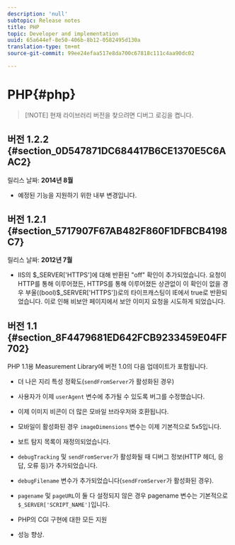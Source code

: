 ```yaml
---
description: 'null'
subtopic: Release notes
title: PHP
topic: Developer and implementation
uuid: 65a644ef-8e50-406b-8b12-0582495d130a
translation-type: tm+mt
source-git-commit: 99ee24efaa517e8da700c67818c111c4aa90dc02

---
```



# PHP{#php}

> [!NOTE] 현재 라이브러리 버전을 찾으려면 디버그 로깅을 켭니다.

## 버전 1.2.2 {#section_0D547871DC684417B6CE1370E5C6AAC2}

릴리스 날짜: **2014년 8월**

* 예정된 기능을 지원하기 위한 내부 변경입니다.

## 버전 1.2.1 {#section_5717907F67AB482F860F1DFBCB4198C7}

릴리스 날짜: **2012년 7월**

* IIS의 $_SERVER['HTTPS']에 대해 반환된 "off" 확인이 추가되었습니다. 요청이 HTTP를 통해 이루어졌든, HTTPS를 통해 이루어졌든 상관없이 이 확인이 없을 경우 부울((bool)$_SERVER['HTTPS'])로의 타이프캐스팅이 IE에서 true로 반환되었습니다. 이로 인해 비보안 페이지에서 보안 이미지 요청을 시도하게 되었습니다.

## 버전 1.1 {#section_8F4479681ED642FCB9233459E04FF702}

PHP 1.1용 Measurement Library에 버전 1.0의 다음 업데이트가 포함됩니다.

* 더 나은 지리 특성 정확도(`sendFromServer`가 활성화된 경우)
* 사용자가 이제 `userAgent` 변수에 추가될 수 있도록 버그를 수정했습니다.
* 이제 이미지 비콘이 더 많은 모바일 브라우저와 호환됩니다.
* 모바일이 활성화된 경우 `imageDimensions` 변수는 이제 기본적으로 5x5입니다.
* 보트 탐지 목록이 재정의되었습니다.
* `debugTracking` 및 `sendFromServer`가 활성화될 때 디버그 정보(HTTP 헤더, 응답, 오류 등)가 추가되었습니다.

* `debugFilename` 변수가 추가되었습니다(`sendFromServer`가 활성화된 경우).

* `pagename` 및 `pageURL`이 둘 다 설정되지 않은 경우 pagename 변수는 기본적으로 `$_SERVER['SCRIPT_NAME']`입니다.

* PHP의 CGI 구현에 대한 모든 지원
* 성능 향상.

